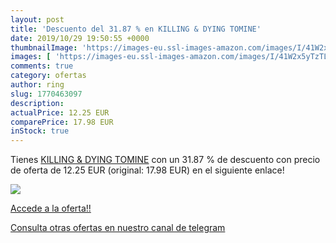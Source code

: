 ```yaml
---
layout: post
title: 'Descuento del 31.87 % en KILLING & DYING TOMINE'
date: 2019/10/29 19:50:55 +0000
thumbnailImage: 'https://images-eu.ssl-images-amazon.com/images/I/41W2x5yTzTL._SL200_.jpg'
images: [ 'https://images-eu.ssl-images-amazon.com/images/I/41W2x5yTzTL._SL200_.jpg' ]
comments: true
category: ofertas
author: ring
slug: 1770463097
description:
actualPrice: 12.25 EUR
comparePrice: 17.98 EUR
inStock: true
---
```


Tienes [KILLING & DYING TOMINE](https://www.amazon.com/dp/1770463097/?tag=redken08-20) con un 31.87 % de descuento con precio de oferta de 12.25 EUR (original: 17.98 EUR) en el siguiente enlace!

[![](https://images-eu.ssl-images-amazon.com/images/I/41W2x5yTzTL._SL200_.jpg)](https://www.amazon.com/dp/1770463097/?tag=redken08-20)

[Accede a la oferta!!](https://www.amazon.com/dp/1770463097/?tag=redken08-20)

[Consulta otras ofertas en nuestro canal de telegram](https://t.me/s/ofertas25)
